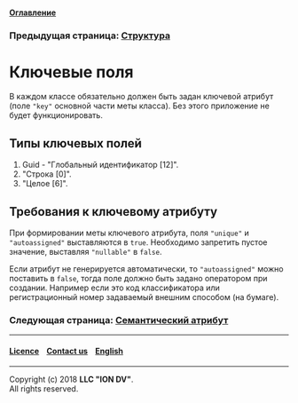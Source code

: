 #### [Оглавление](/docs/ru/index.md)

### Предыдущая страница: [Структура](isstruct.md)

# Ключевые поля
В каждом классе  обязательно должен быть задан ключевой атрибут  (поле `"key"` основной части меты класса). Без этого приложение не будет функционировать.

## Типы ключевых полей

1. Guid - "Глобальный идентификатор [12]". 
2. "Строка [0]". 
3. "Целое [6]". 

## Требования к ключевому атрибуту

При формировании меты ключевого атрибута,  поля `"unique"` и  `"autoassigned"`  выставляются в `true`. Необходимо запретить пустое значение, выставляя  `"nullable"` в `false`.

Если атрибут не генерируется автоматически, то `"autoassigned"` можно поставить в `false`, тогда поле должно быть задано оператором при создании. Например если это код  классификатора или регистрационный номер задаваемый внешним способом (на бумаге).  

### Следующая страница: [Семантический атрибут](semantic.md)
--------------------------------------------------------------------------  


 #### [Licence](/LICENSE) &ensp;  [Contact us](https://iondv.com/portal/contacts) &ensp;  [English](/docs/en/2_system_description/metadata_structure/meta_class/key.md) &ensp;
<div><img src="https://mc.iondv.com/watch/local/docs/framework" style="position:absolute; left:-9999px;" height=1 width=1 alt="iondv metrics"></div>         



--------------------------------------------------------------------------  

Copyright (c) 2018 **LLC "ION DV"**.  
All rights reserved.  